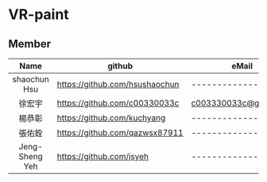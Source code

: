 # VR-paint
## Member
| Name  | github |eMail |
| :-------------: | ------------- |------------- |
| shaochun Hsu  | https://github.com/hsushaochun  |------------- |
| 徐宏宇   | https://github.com/c00330033c  |c003330033c@gmail.com|
| 楊恭彰   | https://github.com/kuchyang  |------------- |
| 張佑銓   | https://github.com/qazwsx87911  |------------- |
| Jeng-Sheng Yeh  | https://github.com/jsyeh  |------------- |
